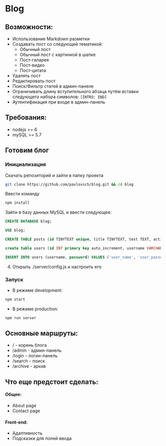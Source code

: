 # Blog

## Возможности:
* Использование Markdown разметки
* Создавать пост со следующей тематикой:
  * Обычный пост
  * Обычный пост с картинкой в шапке
  * Пост-галарея
  * Пост-видео
  * Пост-цитата
* Удалять пост
* Редактировать пост
* Поиск/Фильтр статей в админ-панеле
* Ограничивать длину вступительного абзаца путём вставки следующего набора символов: `[INTRO: END]`
* Аутентификация при входе в админ-панель

## Требования:
* nodejs >= 6
* mySQL >= 5.7

## Готовим блог
### Инициализация
Скачать репозиторий и зайти в папку проекта
```bash
git clone https://github.com/pavlovsch/blog.git && cd blog
```
Ввести команду
```bash
npm install
```
Зайти в базу данных MySQL и ввести следующее:
```sql
CREATE DATABASE blog;
```
```sql
USE blog;
```
```sql
CREATE TABLE posts (id TINYTEXT unique, title TINYTEXT, text TEXT, action TINYTEXT, date TINYTEXT, altdate TINYTEXT, video TINYTEXT, quote TINYTEXT, picture TINYTEXT, hashtags TINYTEXT, gallery JSON);
```
```sql
create table users (id INT primary key auto_increment, username VARCHAR(100) unique, password VARCHAR(100));
```
```sql
INSERT INTO users (username, password) VALUES ('user_name', 'user_password');
```
4. Открыть ./server/config.js и настроить его

### Запуск
* В режиме development:
```bash
npm start
```
* В режиме production:
```bash
npm run server
```

## Основные маршруты:
* / - корень блога
* /admin - админ-панель
* /login - логин-панель
* /search - поиск
* /archive - архив

## Что еще предстоит сделать:

#### Общее:
* About page
* Contact page

#### Front-end:
* Адаптивность
* Подсказки для полей ввода
